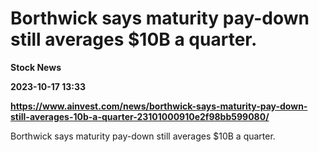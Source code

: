 # Borthwick says maturity pay-down still averages $10B a quarter.
**Stock News**

**2023-10-17 13:33**

**https://www.ainvest.com/news/borthwick-says-maturity-pay-down-still-averages-10b-a-quarter-23101000910e2f98bb599080/**

Borthwick says maturity pay-down still averages $10B a quarter.